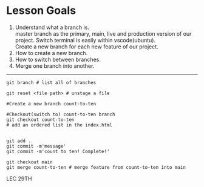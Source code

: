 # Lesson Goals #
1. Understand what a branch is.<br>
master branch as the primary, main, live and production version of our project.
Switch terminal is easily within vscode(ubuntu).<br>
Create a new branch for each new feature of our project. <br>
2. How to create a new branch.<br>
3. How to switch between branches.<br>
4. Merge one branch into another.<br>
-----------------------------------------------------------------
```
git branch # list all of branches

git reset <file path> # unstage a file

#Create a new branch count-to-ten

#Checkout(switch to) count-to-ten branch
git checkout count-to-ten
# add an ordered list in the index.html


git add .
git commit -m'message'
git commit -m'count to ten! Complete!'

git checkout main
git merge count-to-ten # merge feature from count-to-ten into main

```

LEC 29TH